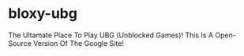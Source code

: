 # bloxy-ubg
The Ultamate Place To Play UBG (Unblocked Games)! This Is A Open-Source Version Of The Google Site!
